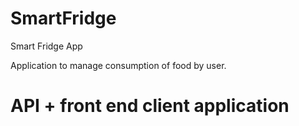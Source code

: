 # SmartFridge
Smart Fridge App

Application to manage consumption of food by user.

# API + front end client application
